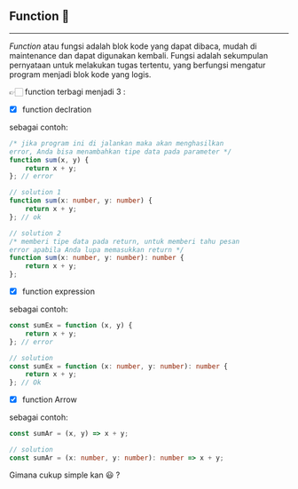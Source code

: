 ## Function 🤔
---

_Function_ atau fungsi adalah blok kode yang dapat dibaca, mudah di maintenance dan dapat digunakan kembali. Fungsi adalah sekumpulan pernyataan untuk melakukan tugas tertentu, yang berfungsi mengatur program menjadi blok kode yang logis.

👉🏻 function terbagi menjadi 3 :
- [x] function declration

sebagai contoh: 
```ts twolash
/* jika program ini di jalankan maka akan menghasilkan 
error, Anda bisa menambahkan tipe data pada parameter */
function sum(x, y) {
    return x + y;
}; // error

// solution 1
function sum(x: number, y: number) {
    return x + y;
}; // ok

// solution 2
/* memberi tipe data pada return, untuk memberi tahu pesan 
error apabila Anda lupa memasukkan return */
function sum(x: number, y: number): number {
    return x + y;
}; 
```

- [x] function expression

sebagai contoh:
``` ts twolash
const sumEx = function (x, y) {
    return x + y;
}; // error

// solution
const sumEx = function (x: number, y: number): number {
    return x + y;
}; // Ok
```

- [x] function Arrow

sebagai contoh:
```ts twolash
const sumAr = (x, y) => x + y;

// solution
const sumAr = (x: number, y: number): number => x + y;
```

Gimana cukup simple kan 😃 ?


